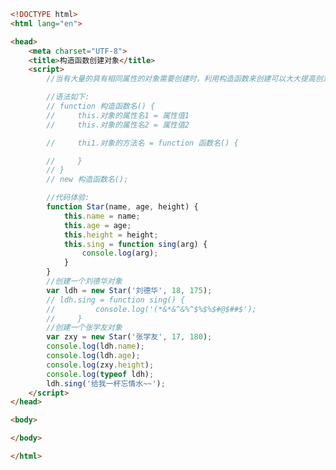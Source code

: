 
<BlogInfo id="229" title="25.构造函数创建对象" author="白日梦想猿" pv=0 read_times=0 pre_cost_time="0分54秒" category="js学习" tag_list="['js学习']" create_time="2020.08.05 13:38:37" update_time="2020.08.05 13:51:11" />

```html
<!DOCTYPE html>
<html lang="en">

<head>
    <meta charset="UTF-8">
    <title>构造函数创建对象</title>
    <script>
        //当有大量的具有相同属性的对象需要创建时，利用构造函数来创建可以大大提高创对象的效率

        //语法如下:
        // function 构造函数名() {
        //     this.对象的属性名1 = 属性值1
        //     this.对象的属性名2 = 属性值2

        //     thi1.对象的方法名 = function 函数名() {

        //     }
        // }
        // new 构造函数名();

        //代码体验:
        function Star(name, age, height) {
            this.name = name;
            this.age = age;
            this.height = height;
            this.sing = function sing(arg) {
                console.log(arg);
            }
        }
        //创建一个刘德华对象
        var ldh = new Star('刘德华', 18, 175);
        // ldh.sing = function sing() {
        //         console.log('(*&*&^&%^$%$%$#@$##$');
        //     }
        //创建一个张学友对象
        var zxy = new Star('张学友', 17, 180);
        console.log(ldh.name);
        console.log(ldh.age);
        console.log(zxy.height);
        console.log(typeof ldh);
        ldh.sing('给我一杯忘情水~~');
    </script>
</head>

<body>

</body>

</html>
```
